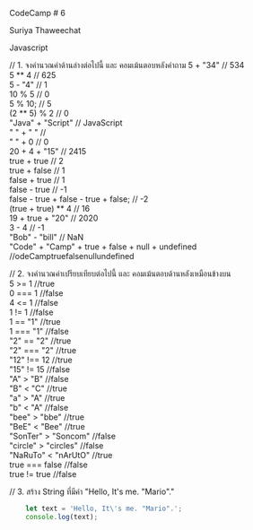 CodeCamp # 6

Suriya Thaweechat

Javascript

// 1. จงคำนวณค่าด้านล่างต่อไปนี้ และ คอมเม้นตอบหลังคำถาม
5 + "34"            // 534  
5 ** 4              // 625  
5 - "4"             // 1  
10 % 5              // 0  
5 % 10;             // 5  
(2 ** 5) % 2        // 0  
"Java" + "Script"   // JavaScript  
" " + " "           //   
" " + 0             //  0  
20 + 4 + "15"       // 2415  
true + true         // 2  
true + false        // 1  
false + true        // 1  
false - true        // -1  
false - true + false - true + false;        // -2  
(true + true) ** 4  // 16  
19 + true + "20"    // 2020  
3 - 4               // -1  
"Bob" - "bill"      // NaN  
"Code" + "Camp" + true + false + null + undefined //odeCamptruefalsenullundefined  

  
// 2. จงคำนวณค่าเปรียบเทียบต่อไปนี้ และ คอมเม้นตอบด้านหลังเหมือนข้างบน  
5 >= 1                  //true  
0 === 1                 //false  
4 <= 1                  //false  
1 != 1                  //false  
1 == "1"                //true  
1 === "1"               //false  
"2" == "2"              //true  
"2" === "2"             //true  
"12" !== 12             //true  
"15" != 15              //false  
"A" > "B"               //false  
"B" < "C"               //true  
"a" > "A"               //true  
"b" < "A"               //false  
"bee" > "bbe"           //true  
"BeE" < "Bee"           //true  
"SonTer" > "Soncom"     //false  
"circle" > "circles"    //false  
"NaRuTo" < "nArUtO"     //true  
true === false          //false  
true != true            //false  


// 3. สร้าง String ที่มีค่า "Hello, It's me. "Mario"."  
```javascript
    let text = 'Hello, It\'s me. "Mario".';
    console.log(text);
```